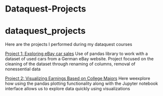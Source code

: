 # Dataquest-Projects
 
# dataquest_projects
 Here are the projects I performed during my dataquest courses

[Project 1: Exploring eBay car sales](https://github.com/Alopias1988/Dataquest-repository/blob/master/P1_Exploring_Ebay_Car_Sales/P1ebay_cars.ipynb)
Use of pandas library to work with a dataset of used cars from a German eBay website. Project focused on the cleaning of the dataset through renaming of columns, removal of nonessential data

[Project 2: Visualizing Earnings Based on College Majors](https://github.com/Alopias1988/Dataquest-Projects/blob/master/P2Vis_earnings.ipynb)
Here weexplore how using the pandas plotting functionality along with the Jupyter notebook interface allows us to explore data quickly using visualizations
